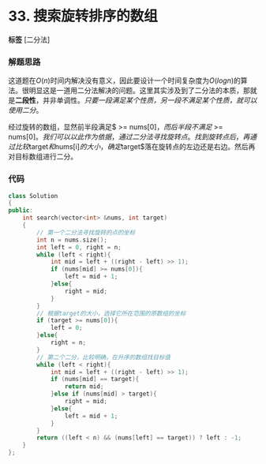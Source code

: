 # 33. 搜索旋转排序的数组

**标签** [二分法]

### 解题思路
这道题在$O(n)$时间内解决没有意义，因此要设计一个时间复杂度为$O(log n)$的算法。很明显这是一道用二分法解决的问题。这里其实涉及到了二分法的本质，那就是**二段性**，并非单调性。*只要一段满足某个性质，另一段不满足某个性质，就可以使用二分*。

经过旋转的数组，显然前半段满足$ >= nums[0]$，而后半段不满足$ >= nums[0]$。我们可以以此作为依据，通过二分法寻找旋转点。找到旋转点后，再通过比较$target$和$nums[i]$的大小，确定$target$落在旋转点的左边还是右边。然后再对目标数组进行二分。

### 代码
```c++
class Solution
{
public:
    int search(vector<int> &nums, int target)
    {
        // 第一个二分法寻找旋转的点的坐标
        int n = nums.size();
        int left = 0, right = n;
        while (left < right){
            int mid = left + ((right - left) >> 1);
            if (nums[mid] >= nums[0]){
                left = mid + 1;
            }else{
                right = mid;
            }
        }
        // 根据target的大小，选择它所在范围的原数组的坐标
        if (target >= nums[0]){
            left = 0;
        }else{
            right = n;
        }
        // 第二个二分，比较明确，在升序的数组找目标值
        while (left < right){
            int mid = left + ((right - left) >> 1);
            if (nums[mid] == target){
                return mid;
            }else if (nums[mid] > target){
                right = mid;
            }else{
                left = mid + 1;
            }
        }
        return ((left < n) && (nums[left] == target)) ? left : -1;
    }
};
```